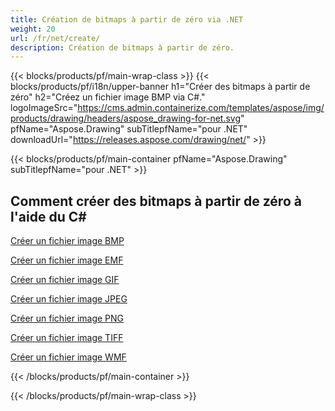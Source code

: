 ```yaml
---
title: Création de bitmaps à partir de zéro via .NET
weight: 20
url: /fr/net/create/
description: Création de bitmaps à partir de zéro.
---
```


{{< blocks/products/pf/main-wrap-class >}}
{{< blocks/products/pf/i18n/upper-banner h1="Créer des bitmaps à partir de zéro" h2="Créez un fichier image BMP via C#." logoImageSrc="https://cms.admin.containerize.com/templates/aspose/img/products/drawing/headers/aspose_drawing-for-net.svg" pfName="Aspose.Drawing" subTitlepfName="pour .NET" downloadUrl="https://releases.aspose.com/drawing/net/" >}}

{{< blocks/products/pf/main-container pfName="Aspose.Drawing" subTitlepfName="pour .NET" >}}

<h2>Comment créer des bitmaps à partir de zéro à l'aide du C#</h2>

<p><a href="bmp">Créer un fichier image BMP</a></p>
<p><a href="emf">Créer un fichier image EMF</a></p>
<p><a href="gif">Créer un fichier image GIF</a></p>
<p><a href="jpeg">Créer un fichier image JPEG</a></p>
<p><a href="png">Créer un fichier image PNG</a></p>
<p><a href="tiff">Créer un fichier image TIFF</a></p>
<p><a href="wmf">Créer un fichier image WMF</a></p>

{{< /blocks/products/pf/main-container >}}

{{< /blocks/products/pf/main-wrap-class >}}
